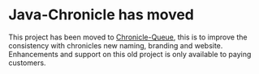 Java-Chronicle has moved
========================


This project has been moved to [Chronicle-Queue](https://github.com/OpenHFT/Chronicle-Queue), this is to improve the consistency with chronicles new naming, branding and website. Enhancements and support on this old project is only available to paying customers.
